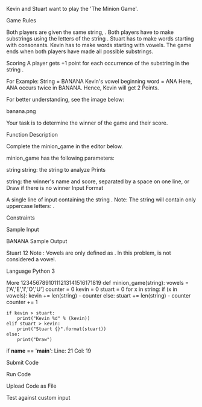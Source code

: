 Kevin and Stuart want to play the 'The Minion Game'.

Game Rules

Both players are given the same string, .
Both players have to make substrings using the letters of the string .
Stuart has to make words starting with consonants.
Kevin has to make words starting with vowels.
The game ends when both players have made all possible substrings.

Scoring
A player gets +1 point for each occurrence of the substring in the string .

For Example:
String  = BANANA
Kevin's vowel beginning word = ANA
Here, ANA occurs twice in BANANA. Hence, Kevin will get 2 Points.

For better understanding, see the image below:

banana.png

Your task is to determine the winner of the game and their score.

Function Description

Complete the minion_game in the editor below.

minion_game has the following parameters:

string string: the string to analyze
Prints

string: the winner's name and score, separated by a space on one line, or Draw if there is no winner
Input Format

A single line of input containing the string .
Note: The string  will contain only uppercase letters: .

Constraints



Sample Input

BANANA
Sample Output

Stuart 12
Note :
Vowels are only defined as . In this problem,  is not considered a vowel.

Language
Python 3

More
12345678910111213141516171819
def minion_game(string):
    vowels = ['A','E','I','O','U']
    counter = 0
    kevin = 0
    stuart = 0
    for x in string:
        if (x in vowels):
            kevin += len(string) - counter
        else:
            stuart += len(string) - counter
        counter += 1
    
    if kevin > stuart:
        print("Kevin %d" % (kevin))
    elif stuart > kevin:
        print("Stuart {}".format(stuart))
    else:
        print("Draw")
if __name__ == '__main__':
Line: 21 Col: 19

Submit Code

Run Code

Upload Code as File

Test against custom input

